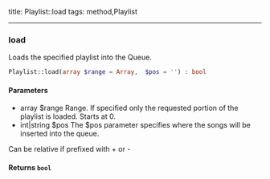 title: Playlist::load
tags: method,Playlist

---

<div class="method">
<h3 class="method-name">load</h3>
<p>Loads the specified playlist into the Queue.<br></p>

```php
Playlist::load(array $range = Array,  $pos = '') : bool
```

#### Parameters

*  array $range Range. If specified only the requested portion of the playlist is loaded. Starts at 0.
*  int|string $pos The $pos parameter specifies where the songs will be inserted into the queue.

Can be relative if prefixed with + or -


#### Returns `bool`




</div>
